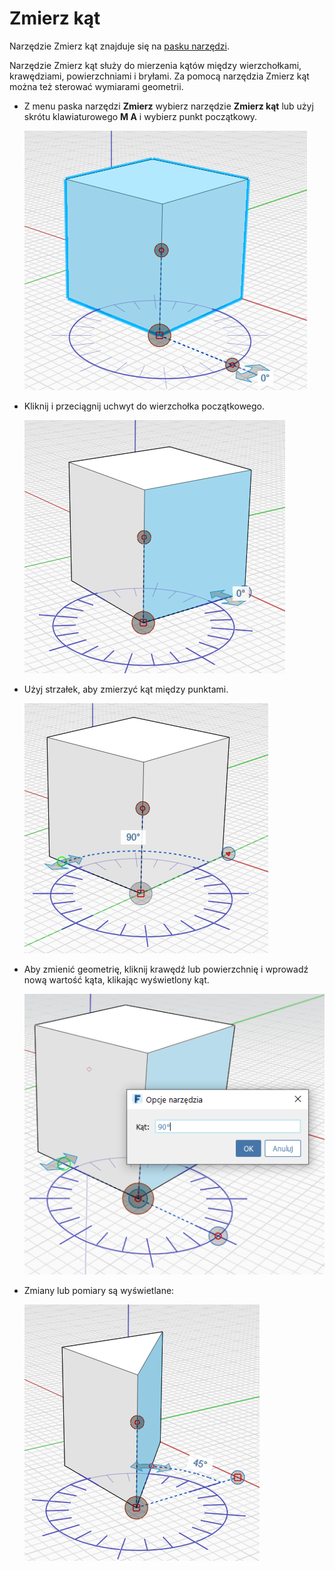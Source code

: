 # Zmierz kąt

Narzędzie Zmierz kąt znajduje się na [pasku narzędzi](../formit-introduction/tool-bars.md).

Narzędzie Zmierz kąt służy do mierzenia kątów między wierzchołkami, krawędziami, powierzchniami i bryłami. Za pomocą narzędzia Zmierz kąt można też sterować wymiarami geometrii.

* Z menu paska narzędzi **Zmierz** wybierz narzędzie **Zmierz kąt** lub użyj skrótu klawiaturowego **M A** i wybierz punkt początkowy.

   ![](../.gitbook/assets/measure-angle.png)

* Kliknij i przeciągnij uchwyt do wierzchołka początkowego.

   ![](../.gitbook/assets/measure-angle2.png)

* Użyj strzałek, aby zmierzyć kąt między punktami.

   ![](../.gitbook/assets/measure-angle4.png)

* Aby zmienić geometrię, kliknij krawędź lub powierzchnię i wprowadź nową wartość kąta, klikając wyświetlony kąt.

   ![](../.gitbook/assets/measure-angle3.png)

* Zmiany lub pomiary są wyświetlane:

   ![](../.gitbook/assets/measure-angle5.png)

